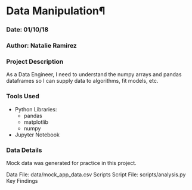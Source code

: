 # Data Manipulation¶
### Date: 01/10/18
### Author: Natalie Ramirez
### Project Description
As a Data Engineer, I need to understand the numpy arrays and pandas dataframes so I can supply data to algorithms, fit models, etc.

### Tools Used
- Python Libraries:
  - pandas
  - matplotlib
  - numpy
- Jupyter Notebook
### Data Details
Mock data was generated for practice in this project.

Data File: data/mock_app_data.csv
Scripts
Script File: scripts/analysis.py
Key Findings